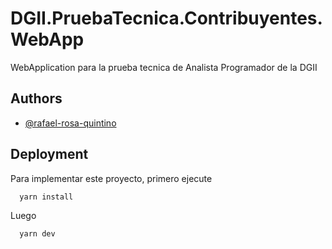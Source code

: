 
# DGII.PruebaTecnica.Contribuyentes.WebApp

WebApplication para la prueba tecnica de Analista Programador de la DGII


## Authors

- [@rafael-rosa-quintino](https://github.com/rafael-rosa-quintino)


## Deployment

Para implementar este proyecto, primero ejecute

```bash
  yarn install
```

Luego 

```bash
  yarn dev
```
